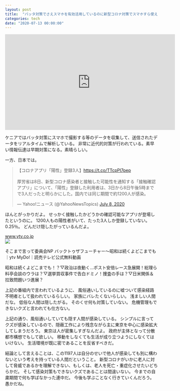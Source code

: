 ```yaml
---
layout: post
title:  "バッタ対策でさえスマホを有効活用しているのに新型コロナ対策でスマホすら使えない日本人"
categories: tech
date: "2020-07-13 00:00:00"
---
```



<div class="google">
<iframe width="560" height="315" src="https://www.youtube.com/embed/LYor61bMd94" frameborder="0" allow="accelerometer; autoplay; encrypted-media; gyroscope; picture-in-picture" allowfullscreen></iframe>
</div>

ケニアではバッタ対策にスマホで撮影する等のデータを収集して、送信されたデータをリアルタイムで解析している。
非常に近代的対策が行われている。素早い情報伝達は早期対策になる。素晴らしい。

一方、日本では。

<blockquote class="twitter-tweet tw-align-center"><p lang="ja" dir="ltr">【コロナアプリ「陽性」登録3人】<a href="https://t.co/TTcpPI7pep">https://t.co/TTcpPI7pep</a><br><br>厚労省は8日、新型コロナ感染者と接触した可能性を通知する「接触確認アプリ」について、「陽性」登録した利用者は、3日から8日午後5時までで3人だったと明らかにした。国内では同じ期間で約1200人が感染。</p>&mdash; Yahoo!ニュース (@YahooNewsTopics) <a href="https://twitter.com/YahooNewsTopics/status/1280848171036340226?ref_src=twsrc%5Etfw">July 8, 2020</a></blockquote> <script async src="https://platform.twitter.com/widgets.js" charset="utf-8"></script>

ほんとがっかりだよ。
せっかく接触したかどうかの確認可能なアプリが登場したというのに。
1200人もの陽性者がいて、たった3人しか登録していない。0.25％。
どんだけ隠したがっているんだよ。


<div class="card">
  <a href="https://www.ytv.co.jp/mydo/iinkai/iinkaiNP_200705.html"></a>
  <div class="card__header">
    <a href="https://www.ytv.co.jp/mydo/iinkai/iinkaiNP_200705.html">www.ytv.co.jp</a>
  </div>
  <div class="card__image">
    <img src="https://www.ytv.co.jp/mydo/assets/ogp/ym70x94mw03v0jqr2m8bx13u1ayr4u.jpg">
  </div>
  <div class="card__title">
    <p>そこまで言って委員会NP バックトゥザフューチャー～昭和は続くよどこまでも｜ytv MyDo!｜読売テレビ公式無料動画</p>
  </div>
  <div class="card__description">
    <p>昭和は続くよどこまでも！？▽政治は夜動く…ポスト安倍レース急展開！総理ら料亭会談のウラは？▽選挙買収事件で告白ドミノ！捜査の手は？▽日米関係＆拉致問題いつ進展？</p>
  </div>
</div>


上記の番組内で言われているように、
風俗通いしているのに嘘ついて感染経路不明者として扱われているらしい。
家族にバレたくないらしい。
浅ましい人間だな。
低俗な人間は隠したがる。
そのくせ何も対策していない。
危機管理もできないクズと言われても仕方ない。

上記の通り、風俗通いしていても隠す人間が感染している。
シンプルに言ってクズが感染しているので、隠蔽工作により残念ながら主に東京を中心に感染拡大してしまうだろう。
東京は人が密集しすぎなんだよ。
政府が主体となって分散都市構想でもして欲しい。
移動をしなくても生活が成り立つようにしなくてはいけない。
生活環境が既に密であることを反省すべきだ。

結論として言えることは、この1197人は自分のせいで他人が感染しても別に構わないという考えを持っている人間だということ。
新型コロナがいかに老人に対して脅威であるかを理解できない、もしくは、老人を死亡・重症化させたいどちらかだ。
そして感染対策もできないクズであることは間違いない。
今までの自粛期間で何も学ばなかった連中だ。
今後も学ぶことなく行きていくんだろう。
愚かだね。
